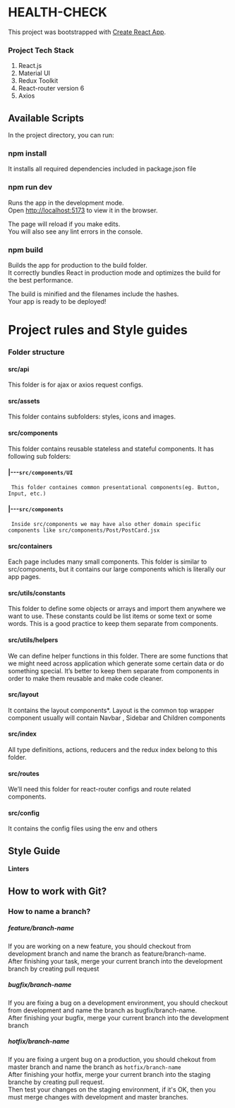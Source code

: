 # HEALTH-CHECK

This project was bootstrapped with [Create React App](https://github.com/facebook/create-react-app).

### Project Tech Stack

1. React.js
2. Material UI
3. Redux Toolkit
4. React-router version 6
5. Axios

## Available Scripts

In the project directory, you can run:

### npm install

It installs all required dependencies included in package.json file

### npm run dev

Runs the app in the development mode.\
Open [http://localhost:5173](http://localhost:5173) to view it in the browser.

The page will reload if you make edits.\
You will also see any lint errors in the console.

### npm build

Builds the app for production to the build folder.\
It correctly bundles React in production mode and optimizes the build for the best performance.

The build is minified and the filenames include the hashes.\
Your app is ready to be deployed!

# Project rules and Style guides

### Folder structure

#### src/api

This folder is for ajax or axios request configs.

#### src/assets

This folder contains subfolders: styles, icons and images.

#### src/components

This folder contains reusable stateless and stateful components. It has following sub folders:

#### |---`src/components/UI`

     This folder containes common presentational components(eg. Button, Input, etc.)

#### |---`src/components`

     Inside src/components we may have also other domain specific components like src/components/Post/PostCard.jsx

#### src/containers

Each page includes many small components. This folder is similar to src/components, but it contains our large components which is literally our app pages.

#### src/utils/constants

This folder to define some objects or arrays and import them anywhere we want to use. These constants could be list items or some text or some words. This is a good practice to keep them separate from components.

#### src/utils/helpers

We can define helper functions in this folder. There are some functions that we might need across application which generate some certain data or do something special. It’s better to keep them separate from components in order to make them reusable and make code cleaner.

#### src/layout

It contains the layout components\*.
Layout is the common top wrapper component usually will contain Navbar , Sidebar and Children components

#### src/index

All type definitions, actions, reducers and the redux index belong to this folder.

#### src/routes

We’ll need this folder for react-router configs and route related components.

#### src/config

It contains the config files using the env and others

## Style Guide

#### Linters

## How to work with Git?

### How to name a branch?

##### feature/branch-name

If you are working on a new feature, you should checkout from development branch and name the branch as feature/branch-name.\
After finishing your task, merge your current branch into the development branch by creating pull request

##### bugfix/branch-name

If you are fixing a bug on a development environment, you should checkout from development and name the branch as bugfix/branch-name.\
After finishing your bugfix, merge your current branch into the development branch

##### hotfix/branch-name

If you are fixing a urgent bug on a production, you should chekout from master branch and name the branch as `hotfix/branch-name`\
After finishing your hotfix, merge your current branch into the staging branche by creating pull request.\
Then test your changes on the staging environment, if it's OK, then you must merge changes with development and master branches.
